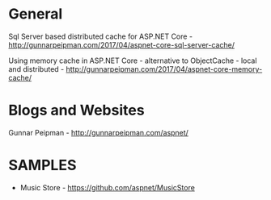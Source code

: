 # General

Sql Server based distributed cache for ASP.NET Core - http://gunnarpeipman.com/2017/04/aspnet-core-sql-server-cache/

Using memory cache in ASP.NET Core - alternative to ObjectCache - local and distributed - http://gunnarpeipman.com/2017/04/aspnet-core-memory-cache/

# Blogs and Websites
Gunnar Peipman - http://gunnarpeipman.com/aspnet/

# SAMPLES
* Music Store - https://github.com/aspnet/MusicStore


